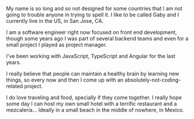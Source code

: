 My name is so long and so not designed for some countries that I am not going to trouble anyone in trying to spell it. I like to be called Gaby and I currently live in the US, in San Jose, CA.

I am a software engineer right now focused on front end development, though some years ago I was part of several backend teams and even for a small project I played as project manager.

I've been working with JavaScript, TypeScript and Angular for the last years.

I really believe that people can maintain a healthy brain by learning new things, so every now and then I come up with an absolutely-not-coding-related project.

I do love traveling and food, specially if they come together. I really hope some day I can host my own small hotel with a terrific restaurant and a mezcalería... Ideally in a small beach in the middle of nowhere, in Mexico.
